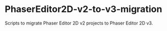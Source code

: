 # PhaserEditor2D-v2-to-v3-migration
Scripts to migrate Phaser Editor 2D v2 projects to Phaser Editor 2D v3.
